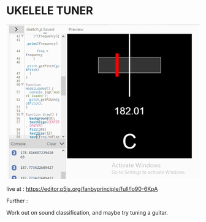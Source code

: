 # UKELELE TUNER

![](uke.png)

live at : https://editor.p5js.org/fanbyprinciple/full/lo90-6KpA

Further :

Work out on sound classification, and maybe try tuning a guitar.
